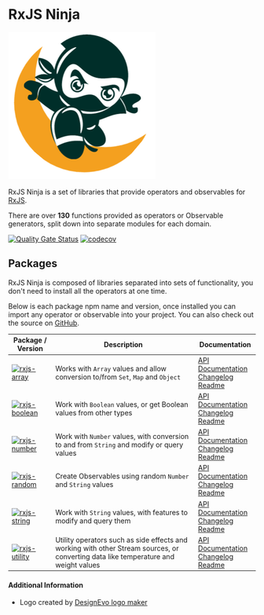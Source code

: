 # RxJS Ninja

![The RXJS Ninja Logo](https://raw.githubusercontent.com/rxjs-ninja/rxjs-ninja/main/assets/logo.png)

RxJS Ninja is a set of libraries that provide operators and observables for [RxJS](https://rxjs.dev).

There are over **130** functions provided as operators or Observable generators, split down into separate modules for
each domain.

[![Quality Gate Status](https://sonarcloud.io/api/project_badges/measure?project=rxjs-ninja_rxjs-ninja&metric=alert_status)](https://sonarcloud.io/dashboard?id=rxjs-ninja_rxjs-ninja)
[![codecov](https://codecov.io/gh/rxjs-ninja/rxjs-ninja/branch/main/graph/badge.svg?token=RCNN1XMSN4)](https://codecov.io/gh/rxjs-ninja/rxjs-ninja)

## Packages

RxJS Ninja is composed of libraries separated into sets of functionality, you don't need to install all the operators at
one time.

Below is each package npm name and version, once installed you can import any operator or observable into your project.
You can also check out the source on [GitHub](https://github.com/rxjs-ninja/rxjs-ninja).

| Package / Version                                                                                                                                               | Description                                                                                                                         | Documentation                                                                                                                                                                                            |
| --------------------------------------------------------------------------------------------------------------------------------------------------------------- | ----------------------------------------------------------------------------------------------------------------------------------- | -------------------------------------------------------------------------------------------------------------------------------------------------------------------------------------------------------- |
| [![rxjs-array](https://img.shields.io/npm/v/@rxjs-ninja/rxjs-array?label=@rxjs-ninja/rxjs-array)](https://www.npmjs.com/package/@rxjs-ninja/rxjs-array)         | Works with `Array` values and allow conversion to/from `Set`, `Map` and `Object`                                                    | [API Documentation](https://rxjs.ninja/modules/array.html) <br/> [Changelog](https://rxjs.ninja/pages/packages/array/changelog.html) <br /> [Readme](https://rxjs.ninja/pages/packages/array.html)       |
| [![rxjs-boolean](https://img.shields.io/npm/v/@rxjs-ninja/rxjs-boolean?label=@rxjs-ninja/rxjs-boolean)](https://www.npmjs.com/package/@rxjs-ninja/rxjs-boolean) | Work with `Boolean` values, or get Boolean values from other types                                                                  | [API Documentation](https://rxjs.ninja/modules/boolean.html) <br/> [Changelog](https://rxjs.ninja/pages/packages/boolean/changelog.html) <br /> [Readme](https://rxjs.ninja/pages/packages/boolean.html) |
| [![rxjs-number](https://img.shields.io/npm/v/@rxjs-ninja/rxjs-number?label=@rxjs-ninja/rxjs-number)](https://www.npmjs.com/package/@rxjs-ninja/rxjs-number)     | Work with `Number` values, with conversion to and from `String` and modify or query values                                          | [API Documentation](https://rxjs.ninja/modules/number.html) <br/> [Changelog](https://rxjs.ninja/pages/packages/number/changelog.html) <br /> [Readme](https://rxjs.ninja/pages/packages/number.html)    |
| [![rxjs-random](https://img.shields.io/npm/v/@rxjs-ninja/rxjs-random?label=@rxjs-ninja/rxjs-random)](https://www.npmjs.com/package/@rxjs-ninja/rxjs-random)     | Create Observables using random `Number` and `String` values                                                                        | [API Documentation](https://rxjs.ninja/modules/random.html) <br/> [Changelog](https://rxjs.ninja/pages/packages/random/changelog.html) <br /> [Readme](https://rxjs.ninja/pages/packages/random.html)    |
| [![rxjs-string](https://img.shields.io/npm/v/@rxjs-ninja/rxjs-string?label=@rxjs-ninja/rxjs-string)](https://www.npmjs.com/package/@rxjs-ninja/rxjs-string)     | Work with `String` values, with features to modify and query them                                                                   | [API Documentation](https://rxjs.ninja/modules/string.html) <br/> [Changelog](https://rxjs.ninja/pages/packages/string/changelog.html) <br /> [Readme](https://rxjs.ninja/pages/packages/string.html)    |
| [![rxjs-utility](https://img.shields.io/npm/v/@rxjs-ninja/rxjs-utility?label=@rxjs-ninja/rxjs-utility)](https://www.npmjs.com/package/@rxjs-ninja/rxjs-utility) | Utility operators such as side effects and working with other Stream sources, or converting data like temperature and weight values | [API Documentation](https://rxjs.ninja/modules/utility.html) <br/> [Changelog](https://rxjs.ninja/pages/packages/utility/changelog.html) <br /> [Readme](https://rxjs.ninja/pages/packages/utility.html) |

#### Additional Information

- Logo created by [DesignEvo logo maker](https://www.designevo.com/logo-maker/)
